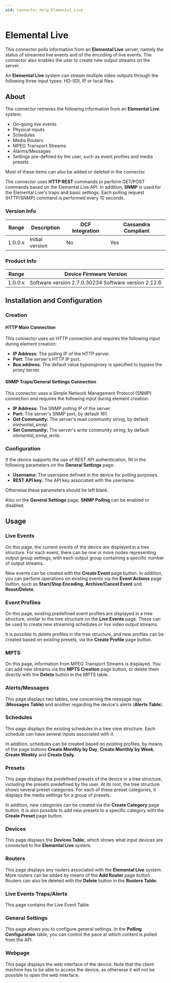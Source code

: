 ```yaml
---
uid: Connector_help_Elemental_Live
---
```


# Elemental Live

This connector polls information from an **Elemental Live** server, namely the status of streamed live events and of the encoding of live events. The connector also enables the user to create new output streams on the server.

An **Elemental Live** system can stream multiple video outputs through the following three input types: HD-SDI, IP or local files.

## About

The connector retrieves the following information from an **Elemental Live** system:

- On-going live events
- Physical inputs
- Schedules
- Media Routers
- MPEG Transport Streams
- Alarms/Messages
- Settings pre-defined by the user, such as event profiles and media presets

Most of these items can also be added or deleted in the connector.

The connector uses **HTTP REST** commands to perform GET/POST commands based on the Elemental Live API. In addition, **SNMP** is used for the Elemental Live's traps and basic settings.
Each polling request (HTTP/SNMP) command is performed every 10 seconds.

### Version Info

| Range | Description | DCF Integration | Cassandra Compliant |
|------------------|-----------------|---------------------|-------------------------|
| 1.0.0.x          | Initial version | No                  | Yes                     |

### Product Info

| Range     | Device Firmware Version                              |
|------------------|------------------------------------------------------|
| 1.0.0.x          | Software version 2.7.0.30234 Software version 2.12.6 |

## Installation and Configuration

### Creation

#### HTTP Main Connection

This connector uses an HTTP connection and requires the following input during element creation:

- **IP Address**: The polling IP of the HTTP server.
- **Port**: The server's HTTP IP port.
- **Bus address**: The default value *bypassproxy* is specified to bypass the proxy server.

#### SNMP Traps/General Settings Connection

This connector uses a Simple Network Management Protocol (SNMP) connection and requires the following input during element creation:

- **IP Address:** The SNMP polling IP of the server.
- **Port:** The server's SNMP port, by default *161*.
- **Get Community:** The server's read community string, by default *elemental_snmp.*
- **Set Community:** The server's write community string, by default *elemental_snmp_write*.

### Configuration

If the device supports the use of REST API authentication, fill in the following parameters on the **General Settings** page:

- **Username:** The username defined in the device for polling purposes.
- **REST API key:** The API key associated with the username.

Otherwise these parameters should be left blank.

Also on the **General Settings** page, **SNMP Polling** can be enabled or disabled.

## Usage

### Live Events

On this page, the current events of the device are displayed in a tree structure. For each event, there can be one or more nodes representing output group settings, with each output group containing a specific number of output streams.

New events can be created with the **Create Event** page button. In addition, you can perform operations on existing events via the **Event Actions** page button, such as **Start/Stop Encoding**, **Archive/Cancel Event** and **Reset/Delete**.

### Event Profiles

On this page, existing predefined event profiles are displayed in a tree structure, similar to the tree structure on the **Live Events** page. These can be used to create new streaming schedules or live video output streams.

It is possible to delete profiles in the tree structure, and new profiles can be created based on existing presets, via the **Create Profile** page button.

### MPTS

On this page, information from MPEG Transport Streams is displayed. You can add new streams via the **MPTS Creation** page button, or delete them directly with the **Delete** button in the MPTS table.

### Alerts/Messages

This page displays two tables, one concerning the message logs (**Messages Table)** and another regarding the device's alerts (**Alerts Table**).

### Schedules

This page displays the existing schedules in a tree view structure. Each schedule can have several inputs associated with it.

In addition, schedules can be created based on existing profiles, by means of the page buttons **Create Monthly by Day**, **Create Monthly by Week**, **Create Weekly** and **Create Daily**.

### Presets

This page displays the predefined presets of the device in a tree structure, including the presets predefined by the user. At its root, the tree structure shows several preset categories. For each of these preset categories, it displays the media settings for a group of presets.

In addition, new categories can be created via the **Create Category** page button. It is also possible to add new presets to a specific category with the **Create Preset** page button.

### Devices

This page displays the **Devices Table**, which shows what input devices are connected to the **Elemental Live** system.

### Routers

This page displays any routers associated with the **Elemental Live** system. More routers can be added by means of the **Add Router** page button. Routers can also be deleted with the **Delete** button in the **Routers Table.**

### Live Events Traps/Alerts

This page contains the Live Event Table.

### General Settings

This page allows you to configure general settings. In the **Polling Configuration** table, you can control the pace at which content is polled from the API.

### Webpage

This page displays the web interface of the device. Note that the client machine has to be able to access the device, as otherwise it will not be possible to open the web interface.
